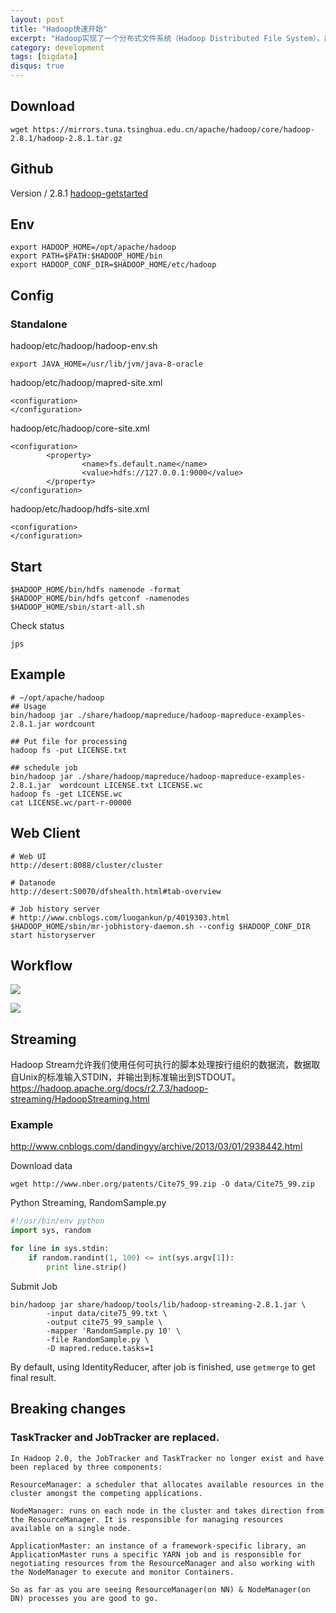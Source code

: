```yaml
---
layout: post
title: "Hadoop快速开始"
excerpt: "Hadoop实现了一个分布式文件系统（Hadoop Distributed File System），简称HDFS。Hadoop的框架最核心的设计就是：HDFS和MapReduce。HDFS为海量的数据提供了存储，则MapReduce为海量的数据提供了计算。"
category: development
tags: [bigdata]
disqus: true
---
```


## Download

```
wget https://mirrors.tuna.tsinghua.edu.cn/apache/hadoop/core/hadoop-2.8.1/hadoop-2.8.1.tar.gz
```

## Github
Version / 2.8.1
[hadoop-getstarted](https://github.com/Samurais/hadoop-getstarted)

## Env

```
export HADOOP_HOME=/opt/apache/hadoop
export PATH=$PATH:$HADOOP_HOME/bin
export HADOOP_CONF_DIR=$HADOOP_HOME/etc/hadoop
```


## Config

### Standalone
hadoop/etc/hadoop/hadoop-env.sh
```
export JAVA_HOME=/usr/lib/jvm/java-8-oracle
```

hadoop/etc/hadoop/mapred-site.xml
```
<configuration>
</configuration>
```

hadoop/etc/hadoop/core-site.xml
```
<configuration>
        <property>
                <name>fs.default.name</name>
                <value>hdfs://127.0.0.1:9000</value>
        </property>
</configuration>

```

hadoop/etc/hadoop/hdfs-site.xml
```
<configuration>
</configuration>
```

## Start

```
$HADOOP_HOME/bin/hdfs namenode -format
$HADOOP_HOME/bin/hdfs getconf -namenodes
$HADOOP_HOME/sbin/start-all.sh
```

Check status
```
jps
```

## Example

```
# ~/opt/apache/hadoop
## Usage
bin/hadoop jar ./share/hadoop/mapreduce/hadoop-mapreduce-examples-2.8.1.jar wordcount

## Put file for processing
hadoop fs -put LICENSE.txt

## schedule job
bin/hadoop jar ./share/hadoop/mapreduce/hadoop-mapreduce-examples-2.8.1.jar  wordcount LICENSE.txt LICENSE.wc
hadoop fs -get LICENSE.wc
cat LICENSE.wc/part-r-00000
```

## Web Client
```
# Web UI
http://desert:8088/cluster/cluster

# Datanode
http://desert:50070/dfshealth.html#tab-overview

# Job history server
# http://www.cnblogs.com/luogankun/p/4019303.html
$HADOOP_HOME/sbin/mr-jobhistory-daemon.sh --config $HADOOP_CONF_DIR start historyserver
```

## Workflow

![](https://static-public.chatopera.com/backlog/chatbot/images/2017/07/hadoop2.png)

![](https://static-public.chatopera.com/backlog/chatbot/images/2017/07/hadoop3.png)

## Streaming

Hadoop Stream允许我们使用任何可执行的脚本处理按行组织的数据流，数据取自Unix的标准输入STDIN，并输出到标准输出到STDOUT。
https://hadoop.apache.org/docs/r2.7.3/hadoop-streaming/HadoopStreaming.html

### Example
http://www.cnblogs.com/dandingyy/archive/2013/03/01/2938442.html

Download data
```
wget http://www.nber.org/patents/Cite75_99.zip -O data/Cite75_99.zip
```

Python Streaming, RandomSample.py

```python
#!/usr/bin/env python
import sys, random

for line in sys.stdin:
    if random.randint(1, 100) <= int(sys.argv[1]):
        print line.strip()
```

Submit Job

```
bin/hadoop jar share/hadoop/tools/lib/hadoop-streaming-2.8.1.jar \
        -input data/cite75_99.txt \
        -output cite75_99_sample \
        -mapper 'RandomSample.py 10' \
        -file RandomSample.py \
        -D mapred.reduce.tasks=1
```

By default, using IdentityReducer, after job is finished, use ```getmerge``` to get final result.

## Breaking changes

### TaskTracker and JobTracker are replaced.

```
In Hadoop 2.0, the JobTracker and TaskTracker no longer exist and have been replaced by three components:

ResourceManager: a scheduler that allocates available resources in the cluster amongst the competing applications.

NodeManager: runs on each node in the cluster and takes direction from the ResourceManager. It is responsible for managing resources available on a single node.

ApplicationMaster: an instance of a framework-specific library, an ApplicationMaster runs a specific YARN job and is responsible for negotiating resources from the ResourceManager and also working with the NodeManager to execute and monitor Containers.

So as far as you are seeing ResourceManager(on NN) & NodeManager(on DN) processes you are good to go.
```
